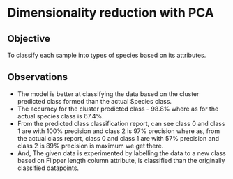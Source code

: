 # Dimensionality reduction with PCA
## Objective
To classify each sample into types of species based on its attributes.

## Observations
- The model is better at classifying the data based on the cluster predicted class formed than the actual Species class.
- The accuracy for the cluster predicted class - 98.8% where as for the actual species class is 67.4%.
- From the predicted class classification report, can see class 0 and class 1 are with 100% precision and class 2 is 97% precision where as, from the actual class report, class 0 and class 1 are with 57% precision and class 2 is 89% precision is maximum we get there.
- And, The given data is experimented by labelling the data to a new class based on Flipper length column attribute, is classified than the originally classified datapoints.
